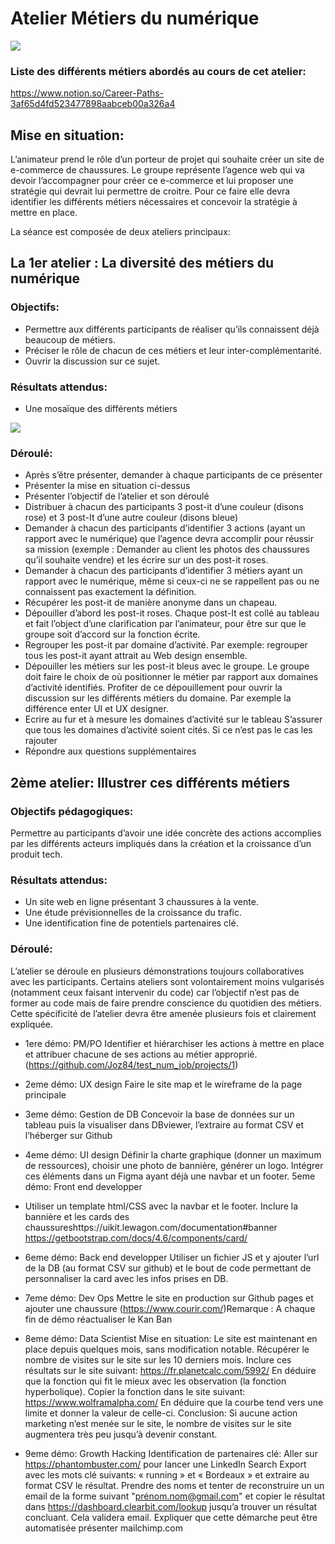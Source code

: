 # Atelier Métiers du numérique

<img src="readme_images.site.png">

### Liste des différents métiers abordés au cours de cet atelier:
https://www.notion.so/Career-Paths-3af65d4fd523477898aabceb00a326a4

## Mise en situation:
L’animateur prend le rôle d’un porteur de projet qui souhaite créer un site de e-commerce de chaussures. Le groupe représente l’agence web qui va devoir l’accompagner pour créer ce e-commerce et lui proposer une stratégie qui devrait lui permettre de croitre. Pour ce faire elle devra identifier les différents métiers nécessaires et concevoir la stratégie à mettre en place.

La séance est composée de deux ateliers principaux:

## La 1er atelier : La diversité des métiers du numérique
### Objectifs: 
- Permettre aux différents participants de réaliser qu’ils connaissent déjà beaucoup de métiers. 
- Préciser le rôle de chacun de ces métiers et leur inter-complémentarité.
- Ouvrir la discussion sur ce sujet.

### Résultats attendus:
- Une mosaïque des différents métiers

<img src="readme_images.tableau.jpg">

### Déroulé: 
- Après s’être présenter, demander à chaque participants de ce présenter
- Présenter la mise en situation ci-dessus
- Présenter l’objectif de l’atelier et son déroulé
- Distribuer à chacun des participants 3 post-it d’une couleur (disons rose) et 3 post-It d’une autre couleur (disons bleue)
- Demander à chacun des participants d’identifier 3 actions (ayant un rapport avec le numérique) que l’agence devra accomplir pour réussir sa mission (exemple : Demander au client les photos des chaussures qu’il souhaite vendre) et les écrire sur un des post-it roses.
- Demander à chacun des participants d’identifier 3 métiers ayant un rapport avec le numérique, même si ceux-ci ne se rappellent pas ou ne connaissent pas exactement la définition.
- Récupérer les post-it de manière anonyme dans un chapeau.
- Dépouiller d’abord les post-it roses. Chaque post-It est collé au tableau et fait l’object d’une clarification par l’animateur, pour être sur que le groupe soit d’accord sur la fonction écrite.
- Regrouper les post-it par domaine d’activité. Par exemple: regrouper tous les post-it ayant attrait au Web design ensemble.
- Dépouiller les métiers sur les post-it bleus avec le groupe. Le groupe doit faire le choix de où positionner le métier par rapport aux domaines d’activité identifiés. Profiter de ce dépouillement pour ouvrir la discussion sur les différents métiers du domaine. Par exemple la différence enter UI et UX designer. 
- Ecrire au fur et à mesure les domaines d’activité sur le tableau
S’assurer que tous les domaines d’activité soient cités. Si ce n’est pas le cas les rajouter
- Répondre aux questions supplémentaires

## 2ème atelier: Illustrer ces différents métiers
### Objectifs pédagogiques: 
Permettre au participants d’avoir une idée concrète des actions accomplies par les différents acteurs impliqués dans la création et la croissance d’un produit tech.

### Résultats attendus:
- Un site web en ligne présentant 3 chaussures à la vente.
- Une étude prévisionnelles de la croissance du trafic.
- Une identification fine de potentiels partenaires clé.

### Déroulé:
L’atelier se déroule en plusieurs démonstrations toujours collaboratives avec les participants. Certains ateliers sont volontairement moins vulgarisés (notamment ceux faisant intervenir du code) car l’objectif n’est pas de former au code mais de faire prendre conscience du quotidien des métiers. Cette spécificité de l’atelier devra être amenée plusieurs fois et clairement expliquée. 

- 1ere démo: PM/PO
Identifier et hiérarchiser les actions à mettre en place et attribuer chacune de ses actions au métier approprié. (https://github.com/Joz84/test_num_job/projects/1)

- 2eme démo: UX design
Faire le site map et le wireframe de la page principale

- 3eme démo: Gestion de DB
Concevoir la base de données sur un tableau puis la visualiser dans DBviewer, l’extraire au format CSV et l’héberger sur Github

- 4eme démo: UI design
Définir la charte graphique (donner un maximum de ressources), choisir une photo de bannière, générer un logo. Intégrer ces éléments dans un Figma ayant déjà une navbar et un footer.
5eme démo: Front end developper

- Utiliser un template html/CSS avec la navbar et le footer. Inclure la bannière et les cards des chaussureshttps://uikit.lewagon.com/documentation#banner
https://getbootstrap.com/docs/4.6/components/card/

- 6eme démo: Back end developper
Utiliser un fichier JS et y ajouter l’url de la DB (au format CSV sur github) et le bout de code permettant de personnaliser la card avec les infos prises en DB. 

- 7eme démo: Dev Ops
Mettre le site en production sur Github pages et ajouter une chaussure (https://www.courir.com/)Remarque : A chaque fin de démo réactualiser le Kan Ban 

- 8eme démo: Data Scientist
Mise en situation: Le site est maintenant en place depuis quelques mois, sans modification notable.
Récupérer le nombre de visites sur le site sur les 10 derniers mois. Inclure ces résultats sur le site suivant: https://fr.planetcalc.com/5992/
En déduire que la fonction qui fit le mieux avec les observation (la fonction hyperbolique).
Copier la fonction dans le site suivant: https://www.wolframalpha.com/
En déduire que la courbe tend vers une limite et donner la valeur de celle-ci. 
Conclusion: Si aucune action marketing n’est menée sur le site, le nombre de visites sur le site augmentera très peu jusqu’à devenir constant.

- 9eme démo: Growth Hacking
Identification de partenaires clé: 
Aller sur https://phantombuster.com/ pour lancer une LinkedIn Search Export avec les mots clé suivants: « running » et « Bordeaux » et extraire au format CSV le résultat. Prendre des noms et tenter de reconstruire un un email de la forme suivant "prénom.nom@gmail.com" et copier le résultat dans https://dashboard.clearbit.com/lookup jusqu’a trouver un résultat concluant. Cela validera email.
Expliquer que cette démarche peut être automatisée présenter mailchimp.com

